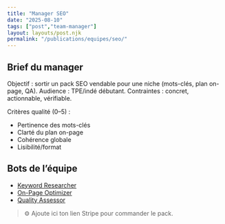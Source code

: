 ```yaml
---
title: "Manager SEO"
date: "2025-08-10"
tags: ["post","team-manager"]
layout: layouts/post.njk
permalink: "/publications/equipes/seo/"
---
```

## Brief du manager
Objectif : sortir un pack SEO vendable pour une niche (mots-clés, plan on-page, QA).
Audience : TPE/indé débutant.
Contraintes : concret, actionnable, vérifiable.

Critères qualité (0–5) :
- Pertinence des mots-clés
- Clarté du plan on-page
- Cohérence globale
- Lisibilité/format

## Bots de l’équipe
- [Keyword Researcher](/publications/equipes/seo/researcher/)
- [On-Page Optimizer](/publications/equipes/seo/onpage/)
- [Quality Assessor](/publications/equipes/seo/qa/)

> ⚙️ Ajoute ici ton lien Stripe pour commander le pack.
